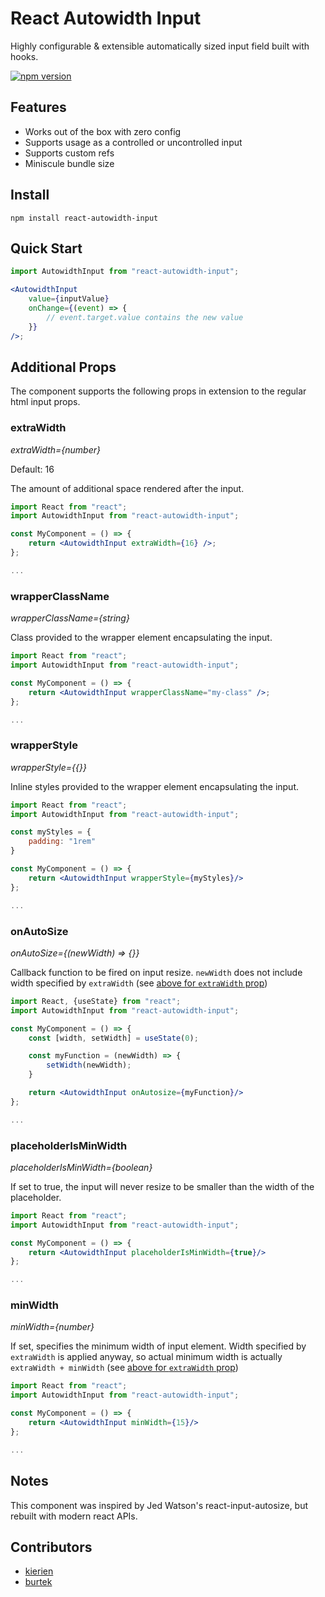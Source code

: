 # React Autowidth Input

Highly configurable & extensible automatically sized input field built with hooks.

[![npm version](https://img.shields.io/npm/v/react-autowidth-input)](https://www.npmjs.com/package/react-autowidth-input)

## Features

-   Works out of the box with zero config
-   Supports usage as a controlled or uncontrolled input
-   Supports custom refs
-   Miniscule bundle size

## Install

    npm install react-autowidth-input

## Quick Start

```jsx
import AutowidthInput from "react-autowidth-input";

<AutowidthInput
    value={inputValue}
    onChange={(event) => {
        // event.target.value contains the new value
    }}
/>;
```

## Additional Props

The component supports the following props in extension to the regular html input props.

### extraWidth

_extraWidth={number}_

Default: 16

The amount of additional space rendered after the input.

```jsx
import React from "react";
import AutowidthInput from "react-autowidth-input";

const MyComponent = () => {
    return <AutowidthInput extraWidth={16} />;
};

...
```

### wrapperClassName

_wrapperClassName={string}_

Class provided to the wrapper element encapsulating the input.

```jsx
import React from "react";
import AutowidthInput from "react-autowidth-input";

const MyComponent = () => {
    return <AutowidthInput wrapperClassName="my-class" />;
};

...
```

### wrapperStyle

_wrapperStyle={{}}_

Inline styles provided to the wrapper element encapsulating the input.

```jsx
import React from "react";
import AutowidthInput from "react-autowidth-input";

const myStyles = {
    padding: "1rem"
}

const MyComponent = () => {
    return <AutowidthInput wrapperStyle={myStyles}/>
};

...
```

### onAutoSize

_onAutoSize={(newWidth) => {}}_

Callback function to be fired on input resize. `newWidth` does not include width specified by `extraWidth` (see [above for `extraWidth` prop](#extrawidth))

```jsx
import React, {useState} from "react";
import AutowidthInput from "react-autowidth-input";

const MyComponent = () => {
    const [width, setWidth] = useState(0);

    const myFunction = (newWidth) => {
        setWidth(newWidth);
    }

    return <AutowidthInput onAutosize={myFunction}/>
};

...
```

### placeholderIsMinWidth

_placeholderIsMinWidth={boolean}_

If set to true, the input will never resize to be smaller than the width of the placeholder.

```jsx
import React from "react";
import AutowidthInput from "react-autowidth-input";

const MyComponent = () => {
    return <AutowidthInput placeholderIsMinWidth={true}/>
};

...
```

### minWidth

_minWidth={number}_

If set, specifies the minimum width of input element. Width specified by `extraWidth` is applied anyway, so actual minimum width is actually `extraWidth + minWidth` (see [above for `extraWidth` prop](#extrawidth))

```jsx
import React from "react";
import AutowidthInput from "react-autowidth-input";

const MyComponent = () => {
    return <AutowidthInput minWidth={15}/>
};

...
```

## Notes

This component was inspired by Jed Watson's react-input-autosize, but rebuilt with modern react APIs.

## Contributors

-   [kierien](https://github.com/kierien)
-   [burtek](https://github.com/burtek)